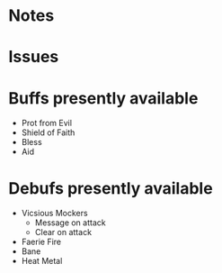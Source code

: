 # Notes


# Issues

# Buffs presently available
* Prot from Evil
* Shield of Faith
* Bless
* Aid

# Debufs presently available
* Vicsious Mockers
  - Message on attack
  - Clear on attack
* Faerie Fire
* Bane
* Heat Metal
